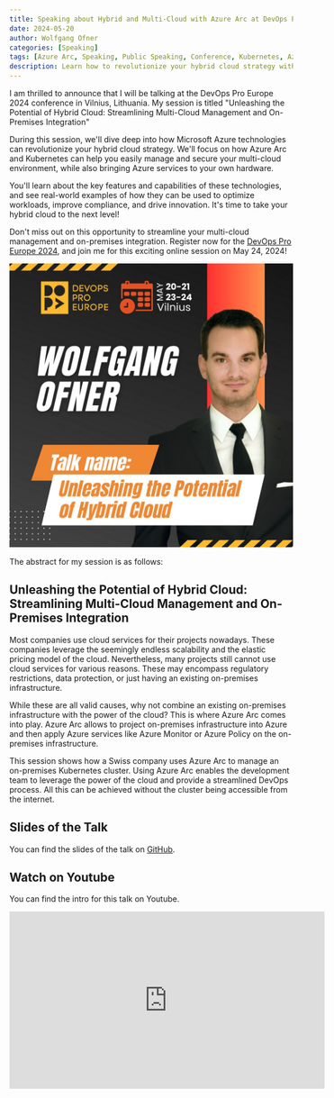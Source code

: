 ```yaml
---
title: Speaking about Hybrid and Multi-Cloud with Azure Arc at DevOps Pro Europe 2024
date: 2024-05-20
author: Wolfgang Ofner
categories: [Speaking]
tags: [Azure Arc, Speaking, Public Speaking, Conference, Kubernetes, Azure, DevOps, Azure Key Vault, GitOps]
description: Learn how to revolutionize your hybrid cloud strategy with Azure Arc and Kubernetes. Discover how to streamline multi-cloud management and on-premises integration.
---
```


I am thrilled to announce that I will be talking at the DevOps Pro Europe 2024 conference in Vilnius, Lithuania. My session is titled "Unleashing the Potential of Hybrid Cloud: Streamlining Multi-Cloud Management and On-Premises Integration"

During this session, we'll dive deep into how Microsoft Azure technologies can revolutionize your hybrid cloud strategy. We'll focus on how Azure Arc and Kubernetes can help you easily manage and secure your multi-cloud environment, while also bringing Azure services to your own hardware.

You'll learn about the key features and capabilities of these technologies, and see real-world examples of how they can be used to optimize workloads, improve compliance, and drive innovation. It's time to take your hybrid cloud to the next level!

Don't miss out on this opportunity to streamline your multi-cloud management and on-premises integration. Register now for the <a href="https://events.pinetool.ai/3152/#sessions/105089?referrer%5Bpathname%5D=%2Fsessions&referrer%5Bsearch%5D=&referrer%5Btitle%5D=Sessions" target="_blank" rel="noopener noreferrer">DevOps Pro Europe 2024</a>, and join me for this exciting online session on May 24, 2024!

<div class="col-12 col-sm-10 aligncenter">
  <a href="/assets/img/posts/2024/05/Hybrid-and-Multi-Cloud-with-Azure-Arc-DevOps-Pro-Europe-2024.jpg"><img loading="lazy" src="/assets/img/posts/2024/05/Hybrid-and-Multi-Cloud-with-Azure-Arc-DevOps-Pro-Europe-2024.jpg" alt="Hybrid and Multi-Cloud with Azure Arc DevOps Pro Europe 2024" /></a>
</div>
<p>
</p>

The abstract for my session is as follows:

## Unleashing the Potential of Hybrid Cloud: Streamlining Multi-Cloud Management and On-Premises Integration  

Most companies use cloud services for their projects nowadays. These companies leverage the seemingly endless scalability and the elastic pricing model of the cloud. Nevertheless, many projects still cannot use cloud services for various reasons. These may encompass regulatory restrictions, data protection, or just having an existing on-premises infrastructure. 

While these are all valid causes, why not combine an existing on-premises infrastructure with the power of the cloud? This is where Azure Arc comes into play. Azure Arc allows to project on-premises infrastructure into Azure and then apply Azure services like Azure Monitor or Azure Policy on the on-premises infrastructure.

This session shows how a Swiss company uses Azure Arc to manage an on-premises Kubernetes cluster. Using Azure Arc enables the development team to leverage the power of the cloud and provide a streamlined DevOps process. All this can be achieved without the cluster being accessible from the internet. 

## Slides of the Talk

You can find the slides of the talk on <a href="https://github.com/WolfgangOfner/Presentation/blob/main/2024%20-%20DevOps%20Pro%20Europe/Unleashing%20the%20Potential%20of%20Hybrid%20Cloud%20Streamlining%20Multi-Cloud%20Management%20and%20On-Premises%20Integration.pdf" target="_blank" rel="noopener noreferrer">GitHub</a>.

## Watch on Youtube

You can find the intro for this talk on Youtube.

<iframe width="560" height="315" src="https://www.youtube.com/embed/ezKoyRoAocU?si=w0cqB-Hm0cxJG7BP" title="YouTube video player" frameborder="0" allow="accelerometer; autoplay; clipboard-write; encrypted-media; gyroscope; picture-in-picture; web-share" referrerpolicy="strict-origin-when-cross-origin" allowfullscreen></iframe>